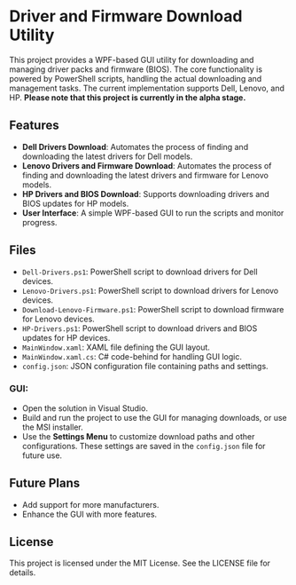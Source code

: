 # Driver and Firmware Download Utility

This project provides a WPF-based GUI utility for downloading and managing driver packs and firmware (BIOS). The core functionality is powered by PowerShell scripts, handling the actual downloading and management tasks. The current implementation supports Dell, Lenovo, and HP. **Please note that this project is currently in the alpha stage.**

## Features
- **Dell Drivers Download**: Automates the process of finding and downloading the latest drivers for Dell models.
- **Lenovo Drivers and Firmware Download**: Automates the process of finding and downloading the latest drivers and firmware for Lenovo models.
- **HP Drivers and BIOS Download**: Supports downloading drivers and BIOS updates for HP models.
- **User Interface**: A simple WPF-based GUI to run the scripts and monitor progress.

## Files
- `Dell-Drivers.ps1`: PowerShell script to download drivers for Dell devices.
- `Lenovo-Drivers.ps1`: PowerShell script to download drivers for Lenovo devices.
- `Download-Lenovo-Firmware.ps1`: PowerShell script to download firmware for Lenovo devices.
- `HP-Drivers.ps1`: PowerShell script to download drivers and BIOS updates for HP devices.
- `MainWindow.xaml`: XAML file defining the GUI layout.
- `MainWindow.xaml.cs`: C# code-behind for handling GUI logic.
- `config.json`: JSON configuration file containing paths and settings.
  
### GUI:
- Open the solution in Visual Studio.
- Build and run the project to use the GUI for managing downloads, or use the MSI installer.
- Use the **Settings Menu** to customize download paths and other configurations. These settings are saved in the `config.json` file for future use.


## Future Plans
- Add support for more manufacturers.
- Enhance the GUI with more features.

## License
This project is licensed under the MIT License. See the LICENSE file for details.
